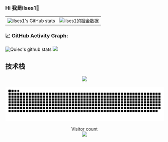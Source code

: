 ### Hi 我是ilses1🥰

<!--
**ilses1/ilses1** is a ✨ _special_ ✨ repository because its `README.md` (this file) appears on your GitHub profile.

Here are some ideas to get you started:

- 🔭 I’m currently working on ...
- 🌱 I’m currently learning ...
- 👯 I’m looking to collaborate on ...
- 🤔 I’m looking for help with ...
- 💬 Ask me about ...
- 📫 How to reach me: ...
- 😄 Pronouns: ...
- ⚡ Fun fact: ...
-->
<table border=0>
  <tr>
    <td><img src="https://github-readme-stats.vercel.app/api?username=ilses1&show_icons=true&count_private=true&theme=vue-light&hide_border=true" alt="ilses1's GitHub stats" style="zoom:100%;" align="left"/></td>
    <td><img src="https://4sdvg7tqbv.us.aircode.run/juejin?uid=215981622826568&hide_border=true" alt="ilses1的掘金数据" style="zoom:100%;" align="left"/></td>
  </tr>
</table>



### 📈 GitHub Activity Graph:
![Quiec's github stats](https://github-readme-stats.vercel.app/api/top-langs/?username=ilses1&theme=vue-light)
<img src="https://github-readme-streak-stats.herokuapp.com/?user=ilses1"></img>

<h2>技术栈</h2>
<p align="center">
  <a href="https://skillicons.dev">
    <img src="https://skillicons.dev/icons?i=nodejs,vue,js,ts,electron,webpack,vite,md,git" />
  </a>
</p>

![HuiDBK's github activity graph](https://raw.githubusercontent.com/ilses1/ilses1/output/github-contribution-grid-snake.svg)

<p align="center"> 
  Visitor count<br>
  <img src="https://profile-counter.glitch.me/ilses1/count.svg" />
</p>

